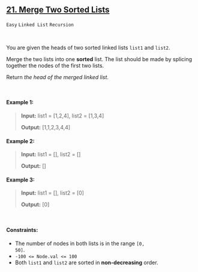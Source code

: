 ## [21. Merge Two Sorted Lists](https://leetcode.com/problems/merge-two-sorted-lists/)

<code>Easy</code> <code>Linked List</code> <code>Recursion</code>

<br>

You are given the heads of two sorted linked lists <code>list1</code> and <code>list2</code>.

Merge the two lists into one __sorted__ list. The list should be made by splicing together the nodes of the first two lists.

Return *the head of the merged linked list*.

<br>

#### Example 1:

> __Input:__ list1 = [1,2,4], list2 = [1,3,4]
>
> __Output:__ [1,1,2,3,4,4]

#### Example 2:

> __Input:__ list1 = [], list2 = []
>
> __Output:__ []

#### Example 3:

> __Input:__ list1 = [], list2 = [0]
>
> __Output:__ [0]

<br>

#### Constraints:

- The number of nodes in both lists is in the range <code>[0, 50]</code>.
- <code>-100 <= Node.val <= 100</code>
- Both <code>list1</code> and <code>list2</code> are sorted in __non-decreasing__ order.